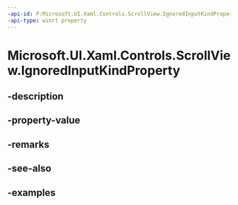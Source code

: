 ```yaml
---
-api-id: P:Microsoft.UI.Xaml.Controls.ScrollView.IgnoredInputKindProperty
-api-type: winrt property
---
```


# Microsoft.UI.Xaml.Controls.ScrollView.IgnoredInputKindProperty

<!--
public static Windows.UI.Xaml.DependencyProperty IgnoredInputKindProperty { get; }
-->


## -description

## -property-value

## -remarks

## -see-also

## -examples


